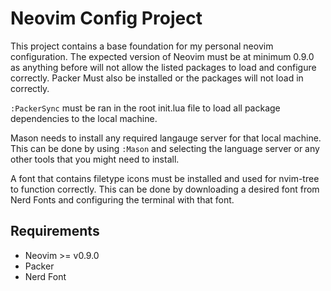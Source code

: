 # Neovim Config Project

This project contains a base foundation for my personal neovim configuration. The expected version of
Neovim must be at minimum 0.9.0 as anything before will not allow the listed packages to load and configure
correctly. Packer Must also be installed or the packages will not load in correctly.

`:PackerSync` must be ran in the root init.lua file to load all package dependencies to the local machine.

Mason needs to install any required langauge server for that local machine. This can be done by using `:Mason`
and selecting the language server or any other tools that you might need to install.

A font that contains filetype icons must be installed and used for nvim-tree to function correctly. This can be
done by downloading a desired font from Nerd Fonts and configuring the terminal with that font.

## Requirements

- Neovim >= v0.9.0
- Packer
- Nerd Font
